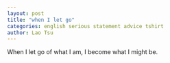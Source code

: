 ```yaml
---
layout: post
title: "when I let go"
categories: english serious statement advice tshirt
author: Lao Tsu
---
```


When I let go of what I am, I become what I might be.
